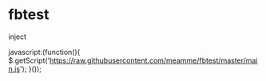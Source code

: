 # fbtest
inject

javascript:(function(){ $.getScript('https://raw.githubusercontent.com/meamme/fbtest/master/main.js'); }());
